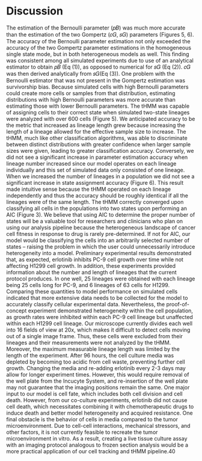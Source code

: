 # Discussion

The estimation of the Bernoulli parameter (𝑝𝐵) was much more accurate than the estimation of the two Gompertz
(𝑐𝐺, 𝑠𝐺) parameters (Figures 5, 6). The accuracy of the Bernoulli parameter estimation not only exceeded the accuracy of
the two Gompertz parameter estimations in the homogeneous single state mode, but in both heterogeneous models as
well. This finding was consistent among all simulated experiments due to use of an analytical estimator to obtain 𝑝𝐵 (Eq
(1)), as opposed to numerical for 𝑠𝐺 (Eq (2)). 𝑐𝐺 was then derived analytically from 𝑠𝐺(Eq (3)). One problem with the
Bernoulli estimator that was not present in the Gompertz estimation was survivorship bias. Because simulated cells with
high Bernoulli parameters could create more cells or samples from that distribution, estimating distributions with high
Bernoulli parameters was more accurate than estimating those with lower Bernoulli parameters.
The tHMM was capable of assigning cells to their correct state when simulated two-state lineages were analyzed with
over 600 cells (Figure 5). We anticipated accuracy to be the metric that increased as lineage length grew because
increasing the length of a lineage allowed for the effective sample size to increase. The tHMM, much like other
classification algorithms, was able to discriminate between distinct distributions with greater confidence when larger
sample sizes were given, leading to greater classification accuracy. Conversely, we did not see a significant increase in
parameter estimation accuracy when lineage number increased since our model operates on each lineage individually and
this set of simulated data only consisted of one lineage. When we increased the number of lineages in a population we
did not see a significant increase in state assignment accuracy (Figure 6). This result made intuitive sense because the
tHMM operated on each lineage independently and thus the accuracy should be roughly identical if all the lineages were
of the same length.
The tHMM correctly converged upon classifying all cells in the populations into two states upon performing an AIC (Figure
3). We believe that using AIC to determine the proper number of states will be a valuable tool for researchers and
clinicians who plan on using our analysis pipeline because the heterogeneous landscape of cancer cell fitness in response
to drug is rarely pre-determined. If not for AIC, our model would be classifying the cells into an arbitrarily selected number
of states – raising the problem in which the user could unnecessarily introduce heterogeneity into a model.
Preliminary experimental results demonstrated that, as expected, erlotinib inhibits PC-9 cell growth over time while not
affecting H1299 cell growth. In addition, these experiments provided information about the number and length of
lineages that the current protocol produces. In one well, 25 lineages were obtained with each lineage being 25 cells long
for PC-9, and 6 lineages of 63 cells for H1299. Comparing these quantities to model performance on simulated cells
indicated that more extensive data needs to be collected for the model to accurately classify cellular experimental data.
Nevertheless, the proof-of-concept experiment demonstrated heterogeneity within the cell population, as growth rates
were inhibited within each PC-9 cell lineage but unaffected within each H1299 cell lineage.
Our microscope currently divides each well into 16 fields of view at 20x, which makes it difficult to detect cells moving out
of a single image frame. Thus, these cells were excluded from their lineages and their measurements were not analyzed
by the tHMM. Moreover, the maximum measurable lineage length was limited by the length of the experiment. After 96
hours, the cell culture media was depleted by becoming too acidic from cell waste, preventing further cell growth.
Changing the media and re-adding erlotinib every 2-3 days may allow for longer experiment times. However, this would
require removal of the well plate from the Incucyte System, and re-insertion of the well plate may not guarantee that the
imaging positions remain the same.
One major input to our model is cell fate, which includes both cell division and cell death. However, from our co-culture
experiments, erlotinib did not cause cell death, which necessitates combining it with chemotherapeutic drugs to induce
death and better model heterogeneity and acquired resistance. One final obstacle is the behavior of cells in media
compared to the tumor microenvironment. Due to cell-cell interactions, mechanical stressors, and other factors, it is not
currently feasible to recreate the tumor microenvironment in vitro. As a result, creating a live tissue culture assay with an
imaging protocol analogous to frozen section analysis would be a more practical application of our cell tracking and tHMM
pipeline.40
